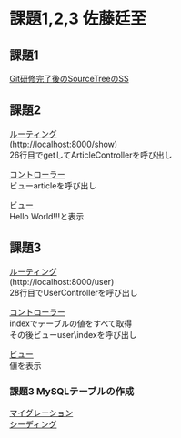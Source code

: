 # 課題1,2,3 佐藤廷至

## 課題1
[Git研修完了後のSourceTreeのSS](./kadai1/Git%E7%A0%94%E4%BF%AESS.png)  

## 課題2
[ルーティング](./sample/routes/web.php)  
(http://localhost:8000/show)  
26行目でgetしてArticleControllerを呼び出し  

[コントローラー](./sample/app/Http/Controllers/ArticleController.php)  
ビューarticleを呼び出し  

[ビュー](./sample/resources/views/article.blade.php)  
Hello World!!!と表示  

## 課題3
[ルーティング](./sample/routes/web.php)  
(http://localhost:8000/user)  
28行目でUserControllerを呼び出し  

[コントローラー](./sample/app/Http/Controllers/UserController.php)  
indexでテーブルの値をすべて取得  
その後ビューuser\indexを呼び出し  

[ビュー](./sample/resources/views/user/index.blade.php)  
値を表示

### 課題3 MySQLテーブルの作成
[マイグレーション](./sample/database/migrations/2022_03_30_151442_create_users_table.php)  
[シーディング](./sample/database/seeders/UsersTableSeeder.php)